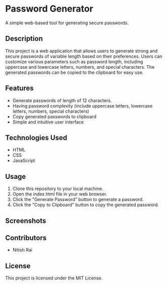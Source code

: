 # Password Generator

A simple web-based tool for generating secure passwords.

## Description

This project is a web application that allows users to generate strong and secure passwords of variable length based on their preferences. Users can customize various parameters such as password length, including uppercase and lowercase letters, numbers, and special characters. The generated passwords can be copied to the clipboard for easy use.

## Features

- Generate passwords of length of 12 characters.
- Having password complexity (include uppercase letters, lowercase letters, numbers, special characters)
- Copy generated passwords to clipboard
- Simple and intuitive user interface

## Technologies Used

- HTML
- CSS
- JavaScript

## Usage

1. Clone this repository to your local machine.
2. Open the index.html file in your web browser.
4. Click the "Generate Password" button to generate a password.
5. Click the "Copy to Clipboard" button to copy the generated password.

## Screenshots



## Contributors

- Nitish Rai

## License

This project is licensed under the MIT License.
